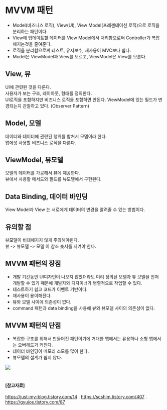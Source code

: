 # MVVM 패턴
- Model(비즈니스 로직), View(UI), View Model(프레젠테이션 로직)으로 로직을 분리하는 패턴이다.
- View에 업데이트할 데이터를 View Model에서 처리함으로써 Controller가 복잡해지는것을 줄여준다.
- 로직을 분리함으로써 테스트, 유지보수, 재사용이 MVC보다 쉽다.
- Model은 ViewModel과 View를 모르고, ViewModel은 View를 모른다.

## View, 뷰
UI에 관련된 것을 다룬다.  
사용자가 보는 구조, 레이아웃, 형태를 정의한다.  
UI로직을 포함하지만 비즈니스 로직을 포함하면 안된다.
ViewModel에 있는 필드가 변경되는지 관찰하고 있다. (Observer Pattern)

## Model, 모델
데이터와 데이터에 관련된 행위를 합쳐서 모델이라 한다.  
앱에섯 사용할 비즈니스 로직을 다룬다.  

## ViewModel, 뷰모델
모델의 데이터를 가공해서 뷰에 제공한다.  
뷰에서 사용할 메서드와 필드를 뷰모델에서 구현된다.  

## Data Binding, 데이터 바인딩
View Model과 View 는 서로에게 데이터의 변경을 알려줄 수 있는 방법이다.

## 유의할 점
뷰모델이 비대해지지 않게 주의해야힌다.  
뷰 -> 뷰모델 -> 모델 이 참조 숮서를 지켜야 한다.

## MVVM 패턴의 장점
- 개발 기간동안 UI디자인이 나오지 않았더라도 미리 정의된 모델과 뷰 모델을 먼저 개발할 수 있기 때문에 개발자와 디자이너가 병렬적으로 작업할 수 있다.
- 테스트하기 쉽고 코드가 이벤트 기반이다. 
- 재사용이 용이해진다. 
- 뷰와 모델 사이에 의존성이 없다.
- command 패턴과 data binding을 사용해 뷰와 뷰모델 사이의 의존성이 없다.

## MVVM 패턴의 단점
- 복잡한 구조를 위해서 만들어진 패턴이기에 거대한 앱에서는 유용하나 소형 앱에서는 오버헤드가 커진다.
- 데이터 바인딩이 메모리 소모를 많이 한다. 
- 뷰모델의 설계가 쉽지 않다.  


<img src = "https://github.com/JXHXXN/SWIFT_projects/assets/76980015/37de1e0d-a4d8-4e5e-ad66-b6751b8dc105" />

#
#### [참고자료]
https://just-my-blog.tistory.com/14 .  https://scshim.tistory.com/407 . https://gyuios.tistory.com/87
